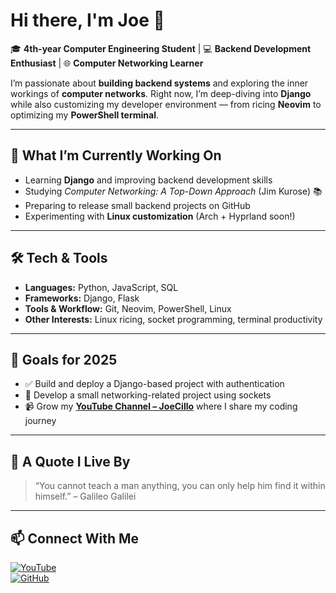 # Hi there, I'm Joe 👋

🎓 **4th-year Computer Engineering Student** | 💻 **Backend Development Enthusiast** | 🌐 **Computer Networking Learner**  

I’m passionate about **building backend systems** and exploring the inner workings of **computer networks**. Right now, I’m deep-diving into **Django** while also customizing my developer environment — from ricing **Neovim** to optimizing my **PowerShell terminal**.  

---

## 🚀 What I’m Currently Working On
- Learning **Django** and improving backend development skills  
- Studying *Computer Networking: A Top-Down Approach* (Jim Kurose) 📚  
- Preparing to release small backend projects on GitHub  
- Experimenting with **Linux customization** (Arch + Hyprland soon!)  

---

## 🛠 Tech & Tools
- **Languages:** Python, JavaScript, SQL  
- **Frameworks:** Django, Flask  
- **Tools & Workflow:** Git, Neovim, PowerShell, Linux  
- **Other Interests:** Linux ricing, socket programming, terminal productivity  

---

## 🎯 Goals for 2025
- ✅ Build and deploy a Django-based project with authentication  
- 📡 Develop a small networking-related project using sockets  
- 📹 Grow my [**YouTube Channel – JoeCillo**](https://youtube.com/...) where I share my coding journey  

---

## 💬 A Quote I Live By
> “You cannot teach a man anything, you can only help him find it within himself.” – Galileo Galilei  

---

## 📫 Connect With Me
[![YouTube](https://img.shields.io/badge/YouTube-Subscribe-red?logo=youtube)](https://youtube.com/...)  
[![GitHub](https://img.shields.io/badge/GitHub-Follow-black?logo=github)](https://github.com/joe-cillo)  

